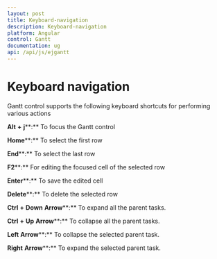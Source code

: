```yaml
---
layout: post
title: Keyboard-navigation
description: Keyboard-navigation
platform: Angular
control: Gantt
documentation: ug
api: /api/js/ejgantt
---
```

# Keyboard navigation

Gantt control supports the following keyboard shortcuts for performing various actions

**Alt** **+** **j****:** To focus the Gantt control

**Home****:** To select the first row

**End****:** To select the last row

**F2****:** For editing the focused cell of the selected row

**Enter****:** To save the edited cell

**Delete****:** To delete the selected row

**Ctrl** **+** **Down** **Arrow****:** To expand all the parent tasks.

**Ctrl** **+** **Up** **Arrow****:** To collapse all the parent tasks.

**Left** **Arrow****:** To collapse the selected parent task.

**Right** **Arrow****:** To expand the selected parent task.

